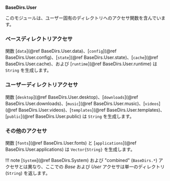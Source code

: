 **BaseDirs.User**

このモジュールは、ユーザー固有のディレクトリへのアクセサ関数を含んでいます。

### ベースディレクトリアクセサ

関数 [`data`](@ref BaseDirs.User.data)、[`config`](@ref BaseDirs.User.config)、[`state`](@ref BaseDirs.User.state)、[`cache`](@ref BaseDirs.User.cache)、および [`runtime`](@ref BaseDirs.User.runtime) は `String` を生成します。

### ユーザーディレクトリアクセサ

関数 [`desktop`](@ref BaseDirs.User.desktop)、[`downloads`](@ref BaseDirs.User.downloads)、[`music`](@ref BaseDirs.User.music)、[`videos`](@ref BaseDirs.User.videos)、[`templates`](@ref BaseDirs.User.templates)、[`public`](@ref BaseDirs.User.public) は `String` を生成します。

### その他のアクセサ

関数 [`fonts`](@ref BaseDirs.User.fonts) と [`applications`](@ref BaseDirs.User.applications) は `Vector{String}` を生成します。

!!! note
    [`System`](@ref BaseDirs.System) および "combined" (`BaseDirs.*`) アクセサとは異なり、ここでの *Base* および *User* アクセサは単一のディレクトリ (`String`) を返します。

